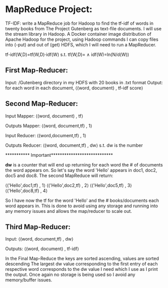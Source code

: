 # MapReduce Project:

TF-IDF: write a MapReduce job for Hadoop to find the tf-idf of words in twenty books from The Project Gutenberg as text-file documents. I will use the stream library in Hadoop. A Docker container image distribution of Apache Hadoop for the project, using Hadoop commands I can copy files into (-put) and out of (get) HDFS, which I will need to run a MapReducer.

tf-idf(W,D)=tf(W,D)⋅idf(W) s.t. tf(W,D)=<occurrences of W in D> ∧ idf(W)=ln(N/d(W))

## First Map-Reducer:
Input: /Gutenberg directory in my HDFS with 20 books in .txt format
Output: for each word in each document, ⟨(word, document) , tf-idf score⟩

## Second Map-Reducer:
Input Mapper:
⟨(word, document) , tf⟩

Outputs Mapper:
⟨(word, document,tf) , 1⟩

Input Reducer:
⟨(word,document,tf) , 1⟩

Outputs Reducer:
⟨(word, document,tf) , dw⟩ s.t. dw is the number 

*********** Important****************************

<b>dw</b> is a counter that will end up returning for each word the # of documents the word appears on. So let's say the word 'Hello' appears in doc1, doc2, doc5 and doc8. The second MapReduce will return:

⟨('Hello',doc1,tf) , 1⟩
⟨('Hello',doc2,tf) , 2⟩
⟨('Hello',doc5,tf) , 3⟩
⟨('Hello',doc8,tf) , 4⟩

So I have now the tf for the word 'Hello' and the # books/documents each word appears in. This is done to avoid using any storage and running into any memory issues and allows the map/reducer to scale out. 

## Third Map-Reducer:
Input:
⟨(word, document,tf) , dw⟩

Outputs:
⟨(word, document) , tf-idf⟩

In the Final Map-Reduce the keys are sorted ascending, values are sorted descending The largest dw value corresponding to the first entry of each respective word corresponds to the dw value I need which I use as I print the output. Once again no storage is being used so I avoid any memory/buffer issues.
